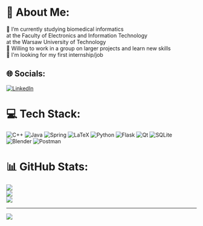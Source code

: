 # 💫 About Me:
🌱 I’m currently studying biomedical informatics<br>at the Faculty of Electronics and Information Technology<br>at the Warsaw University of Technology<br>👯 Willing to work in a group on larger projects and learn new skills<br>🤝 I'm looking for my first internship/job


## 🌐 Socials:
[![LinkedIn](https://img.shields.io/badge/LinkedIn-%230077B5.svg?logo=linkedin&logoColor=white)](https://linkedin.com/in/filip-misztal-9b9370239) 

# 💻 Tech Stack:
![C++](https://img.shields.io/badge/c++-%2300599C.svg?style=flat&logo=c%2B%2B&logoColor=white) ![Java](https://img.shields.io/badge/java-%23ED8B00.svg?style=flat&logo=java&logoColor=white) ![Spring](https://img.shields.io/badge/spring-%236DB33F.svg?style=flat&logo=spring&logoColor=white) ![LaTeX](https://img.shields.io/badge/latex-%23008080.svg?style=flat&logo=latex&logoColor=white) ![Python](https://img.shields.io/badge/python-3670A0?style=flat&logo=python&logoColor=ffdd54) ![Flask](https://img.shields.io/badge/flask-%23000.svg?style=flat&logo=flask&logoColor=white) ![Qt](https://img.shields.io/badge/Qt-%23217346.svg?style=flat&logo=Qt&logoColor=white) ![SQLite](https://img.shields.io/badge/sqlite-%2307405e.svg?style=flat&logo=sqlite&logoColor=white) ![Blender](https://img.shields.io/badge/blender-%23F5792A.svg?style=flat&logo=blender&logoColor=white) ![Postman](https://img.shields.io/badge/Postman-FF6C37?style=flat&logo=postman&logoColor=white) 
# 📊 GitHub Stats:
![](https://github-readme-stats.vercel.app/api?username=fmisztal&theme=nightowl&hide_border=true&include_all_commits=true&count_private=true)<br/>
![](https://github-readme-streak-stats.herokuapp.com/?user=fmisztal&theme=nightowl&hide_border=true)<br/>
![](https://github-readme-stats.vercel.app/api/top-langs/?username=fmisztal&theme=nightowl&hide_border=true&include_all_commits=true&count_private=true&layout=compact)

---
[![](https://visitcount.itsvg.in/api?id=fmisztal&icon=0&color=9)](https://visitcount.itsvg.in)

<!-- Proudly created with GPRM ( https://gprm.itsvg.in ) -->
